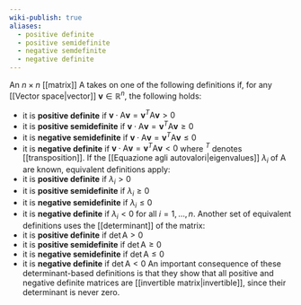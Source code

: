 ```yaml
---
wiki-publish: true
aliases:
  - positive definite
  - positive semidefinite
  - negative semdefinite
  - negative definite
---
```

An $n\times n$ [[matrix]] $\mathrm{A}$ takes on one of the following definitions if, for any [[Vector space|vector]] $\mathbf{v}\in \mathbb{R}^{n}$, the following holds:
- it is **positive definite** if $\mathbf{v}\cdot \mathrm{A}\mathbf{v}=\mathbf{v}^{T}\mathrm{A}\mathbf{v}>0$
- it is **positive semidefinite** if $\mathbf{v}\cdot \mathrm{A}\mathbf{v}=\mathbf{v}^{T}\mathrm{A}\mathbf{v}\geq0$
- it is **negative semidefinite** if $\mathbf{v}\cdot \mathrm{A}\mathbf{v}=\mathbf{v}^{T}\mathrm{A}\mathbf{v}\leq0$
- it is **negative definite** if $\mathbf{v}\cdot \mathrm{A}\mathbf{v}=\mathbf{v}^{T}\mathrm{A}\mathbf{v}<0$
where $^{T}$ denotes [[transposition]]. If the [[Equazione agli autovalori|eigenvalues]] $\lambda_{i}$ of $\mathrm{A}$ are known, equivalent definitions apply:
- it is **positive definite** if $\lambda_{i}>0$
- it is **positive semidefinite** if $\lambda_{i}\geq0$
- it is **negative semidefinite** if $\lambda_{i}\leq0$
- it is **negative definite** if $\lambda_{i}<0$
for all $i=1,\ldots,n$. Another set of equivalent definitions uses the [[determinant]] of the matrix:
- it is **positive definite** if $\det \mathrm{A}>0$
- it is **positive semidefinite** if $\det \mathrm{A}\geq0$
- it is **negative semidefinite** if $\det \mathrm{A}\leq0$
- it is **negative definite** if $\det \mathrm{A}<0$
An important consequence of these determinant-based definitions is that they show that all positive and negative definite matrices are [[invertible matrix|invertible]], since their determinant is never zero.